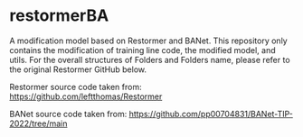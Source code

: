 # restormerBA
A modification model based on Restormer and BANet. This repository only contains the modification of training line code, the modified model, and utils. For the overall structures of Folders and Folders name, please refer to the original Restormer GitHub below.

Restormer source code taken from: https://github.com/leftthomas/Restormer

BANet source code taken from: https://github.com/pp00704831/BANet-TIP-2022/tree/main

